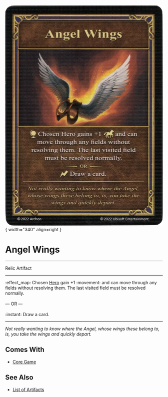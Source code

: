 ![Angel Wings](../assets/artifacts_relic-angel_wings.webp){ width="340" align=right }

# Angel Wings
___
Relic Artifact
___
:effect_map: Chosen [Hero](../heroes.md) gain +1 :movement: and can move through any fields without resolving them. The last visited field must be resolved normally.<br><br>— OR —<br><br>:instant: Draw a card.
___
*Not really wanting to know where the Angel, whose wings these belong to, is, you take the wings and quickly depart.*


## Comes With

- [Core Game](../content.md)


## See Also

- [List of Artifacts](../artifacts.md)
